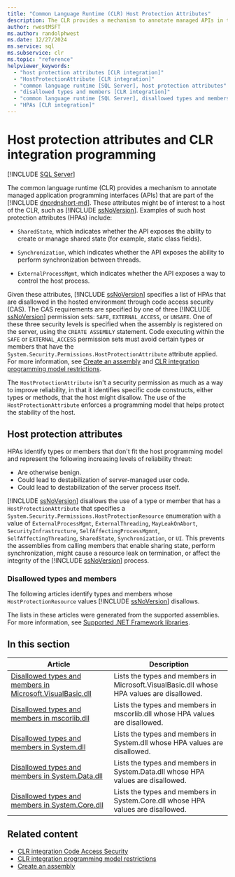 ```yaml
---
title: "Common Language Runtime (CLR) Host Protection Attributes"
description: The CLR provides a mechanism to annotate managed APIs in the .NET Framework with attributes such as SharedState, Synchronization, and ExternalProcessMgmt.
author: rwestMSFT
ms.author: randolphwest
ms.date: 12/27/2024
ms.service: sql
ms.subservice: clr
ms.topic: "reference"
helpviewer_keywords:
  - "host protection attributes [CLR integration]"
  - "HostProtectionAttribute [CLR integration]"
  - "common language runtime [SQL Server], host protection attributes"
  - "disallowed types and members [CLR integration]"
  - "common language runtime [SQL Server], disallowed types and members"
  - "HPAs [CLR integration]"
---
```

# Host protection attributes and CLR integration programming

[!INCLUDE [SQL Server](../../includes/applies-to-version/sqlserver.md)]

The common language runtime (CLR) provides a mechanism to annotate managed application programming interfaces (APIs) that are part of the [!INCLUDE [dnprdnshort-md](../../includes/dnprdnshort-md.md)]. These attributes might be of interest to a host of the CLR, such as [!INCLUDE [ssNoVersion](../../includes/ssnoversion-md.md)]. Examples of such host protection attributes (HPAs) include:

- `SharedState`, which indicates whether the API exposes the ability to create or manage shared state (for example, static class fields).

- `Synchronization`, which indicates whether the API exposes the ability to perform synchronization between threads.

- `ExternalProcessMgmt`, which indicates whether the API exposes a way to control the host process.

Given these attributes, [!INCLUDE [ssNoVersion](../../includes/ssnoversion-md.md)] specifies a list of HPAs that are disallowed in the hosted environment through code access security (CAS). The CAS requirements are specified by one of three [!INCLUDE [ssNoVersion](../../includes/ssnoversion-md.md)] permission sets: `SAFE`, `EXTERNAL_ACCESS`, or `UNSAFE`. One of these three security levels is specified when the assembly is registered on the server, using the `CREATE ASSEMBLY` statement. Code executing within the `SAFE` or `EXTERNAL_ACCESS` permission sets must avoid certain types or members that have the `System.Security.Permissions.HostProtectionAttribute` attribute applied. For more information, see [Create an assembly](../clr-integration/assemblies/creating-an-assembly.md) and [CLR integration programming model restrictions](../clr-integration/database-objects/clr-integration-programming-model-restrictions.md).

The `HostProtectionAttribute` isn't a security permission as much as a way to improve reliability, in that it identifies specific code constructs, either types or methods, that the host might disallow. The use of the `HostProtectionAttribute` enforces a programming model that helps protect the stability of the host.

## Host protection attributes

HPAs identify types or members that don't fit the host programming model and represent the following increasing levels of reliability threat:

- Are otherwise benign.
- Could lead to destabilization of server-managed user code.
- Could lead to destabilization of the server process itself.

[!INCLUDE [ssNoVersion](../../includes/ssnoversion-md.md)] disallows the use of a type or member that has a `HostProtectionAttribute` that specifies a `System.Security.Permissions.HostProtectionResource` enumeration with a value of `ExternalProcessMgmt`, `ExternalThreading`, `MayLeakOnAbort`, `SecurityInfrastructure`, `SelfAffectingProcessMgmnt`, `SelfAffectingThreading`, `SharedState`, `Synchronization`, or `UI`. This prevents the assemblies from calling members that enable sharing state, perform synchronization, might cause a resource leak on termination, or affect the integrity of the [!INCLUDE [ssNoVersion](../../includes/ssnoversion-md.md)] process.

### Disallowed types and members

The following articles identify types and members whose `HostProtectionResource` values [!INCLUDE [ssNoVersion](../../includes/ssnoversion-md.md)] disallows.

The lists in these articles were generated from the supported assemblies. For more information, see [Supported .NET Framework libraries](../clr-integration/database-objects/supported-net-framework-libraries.md).

## In this section

| Article | Description |
| --- | --- |
| [Disallowed types and members in Microsoft.VisualBasic.dll](disallowed-types-and-members-in-microsoft-visualbasic-dll.md) | Lists the types and members in Microsoft.VisualBasic.dll whose HPA values are disallowed. |
| [Disallowed types and members in mscorlib.dll](disallowed-types-and-members-in-mscorlib-dll.md) | Lists the types and members in mscorlib.dll whose HPA values are disallowed. |
| [Disallowed types and members in System.dll](disallowed-types-and-members-in-system-dll.md) | Lists the types and members in System.dll whose HPA values are disallowed. |
| [Disallowed types and members in System.Data.dll](disallowed-types-and-members-in-system-data-dll.md) | Lists the types and members in System.Data.dll whose HPA values are disallowed. |
| [Disallowed types and members in System.Core.dll](disallowed-types-and-members-in-system-core-dll.md) | Lists the types and members in System.Core.dll whose HPA values are disallowed. |

## Related content

- [CLR integration Code Access Security](../clr-integration/security/clr-integration-code-access-security.md)
- [CLR integration programming model restrictions](../clr-integration/database-objects/clr-integration-programming-model-restrictions.md)
- [Create an assembly](../clr-integration/assemblies/creating-an-assembly.md)
